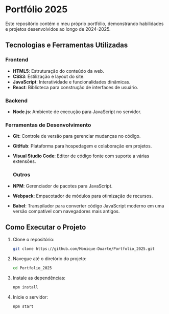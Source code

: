 # Portfólio 2025

Este repositório contém o meu próprio portfólio, demonstrando habilidades e projetos desenvolvidos ao longo de 2024-2025.

## Tecnologias e Ferramentas Utilizadas

### Frontend
- **HTML5**: Estruturação do conteúdo da web.
- **CSS3**: Estilização e layout do site.
- **JavaScript**: Interatividade e funcionalidades dinâmicas.
- **React**: Biblioteca para construção de interfaces de usuário.

### Backend
- **Node.js**: Ambiente de execução para JavaScript no servidor.

### Ferramentas de Desenvolvimento
- **Git**: Controle de versão para gerenciar mudanças no código.
- **GitHub**: Plataforma para hospedagem e colaboração em projetos.
- **Visual Studio Code**: Editor de código fonte com suporte a várias extensões.

  ### Outros
- **NPM**: Gerenciador de pacotes para JavaScript.
- **Webpack**: Empacotador de módulos para otimização de recursos.
- **Babel**: Transpilador para converter código JavaScript moderno em uma versão compatível com navegadores mais antigos.

## Como Executar o Projeto

1. Clone o repositório:
   ```bash
   git clone https://github.com/Monique-Duarte/Portfolio_2025.git
   ```

2. Navegue até o diretório do projeto:
   ```bash
   cd Portfolio_2025
   ```

3. Instale as dependências:
   ```bash
   npm install
   ```

4. Inicie o servidor:
   ```bash
   npm start
   ```
